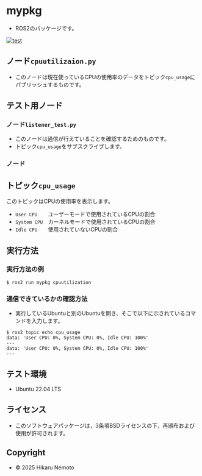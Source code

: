 # mypkg
- ROS2のパッケージです。

[![test](https://github.com/hikaru1105/My-package/actions/workflows/test.yml/badge.svg)](https://github.com/hikaru1105/My-package/actions/workflows/test.yml)

## ノード`cpuutilizaion.py`

- このノードは現在使っているCPUの使用率のデータをトピック`cpu_usage`にパブリッシュするものです。
## テスト用ノード
### ノード`listener_test.py`

- このノードは通信が行えていることを確認するためのものです。
- トピック`cpu_usage`をサブスクライブします。
### ノード
## トピック`cpu_usage`

このトピックはCPUの使用率を表示します。

- `User CPU`　　ユーザーモードで使用されているCPUの割合
- `System CPU`　カーネルモードで使用されているCPUの割合
- `Idle CPU`　　使用されていないCPUの割合
## 実行方法

### 実行方法の例

```
$ ros2 run mypkg cpuutilization
```

### 通信できているかの確認方法

- 実行しているUbuntuと別のUbuntuを開き、そこで以下に示されているコマンドを入力します。
```
$ ros2 topic echo cpu_usage
data: 'User CPU: 0%, System CPU: 0%, Idle CPU: 100%'
---
data: 'User CPU: 0%, System CPU: 0%, Idle CPU: 100%'
---  
```
## テスト環境   
- Ubuntu 22.04 LTS
## ライセンス
- このソフトウェアパッケージは，3条項BSDライセンスの下，再頒布および使用が許可されます。
## Copyright
- © 2025 Hikaru Nemoto 
